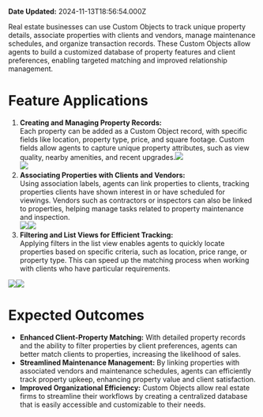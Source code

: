 **Date Updated:** 2024-11-13T18:56:54.000Z

Real estate businesses can use Custom Objects to track unique property details, associate properties with clients and vendors, manage maintenance schedules, and organize transaction records. These Custom Objects allow agents to build a customized database of property features and client preferences, enabling targeted matching and improved relationship management.

# Feature Applications

1. **Creating and Managing Property Records:**  
Each property can be added as a Custom Object record, with specific fields like location, property type, price, and square footage. Custom fields allow agents to capture unique property attributes, such as view quality, nearby amenities, and recent upgrades.![](https://s3.amazonaws.com/cdn.freshdesk.com/data/helpdesk/attachments/production/155036493917/original/ZMQ5kNZrqTt9OXkXlclniUp98TMF24sEVA.png?1731503121)  
![](https://s3.amazonaws.com/cdn.freshdesk.com/data/helpdesk/attachments/production/155036493863/original/emCdmOVlY6SiETSaqeRrSYGst998eEP9DA.png?1731503092)
2. **Associating Properties with Clients and Vendors:**  
Using association labels, agents can link properties to clients, tracking properties clients have shown interest in or have scheduled for viewings. Vendors such as contractors or inspectors can also be linked to properties, helping manage tasks related to property maintenance and inspection.  
![](https://s3.amazonaws.com/cdn.freshdesk.com/data/helpdesk/attachments/production/155036494019/original/hkjdDOPqWP49VOO9ftPxLbw_jFiGwBZQjw.png?1731503199)![](https://s3.amazonaws.com/cdn.freshdesk.com/data/helpdesk/attachments/production/155036494251/original/6z9xe9ZMrUTtBF5lw2TkTJsNckf4pIIMcQ.png?1731503381)
3. **Filtering and List Views for Efficient Tracking:**  
Applying filters in the list view enables agents to quickly locate properties based on specific criteria, such as location, price range, or property type. This can speed up the matching process when working with clients who have particular requirements.  
    
**![](https://s3.amazonaws.com/cdn.freshdesk.com/data/helpdesk/attachments/production/155036495314/original/joAdwe_fWlHZlmF33DAnGJAuqd-fwYyZkw.jpeg?1731504114)**![](https://s3.amazonaws.com/cdn.freshdesk.com/data/helpdesk/attachments/production/155036495665/original/O50X0PuOFoYZS6ogt-B4t94Gclw5T232tA.png?1731504284)

# Expected Outcomes

* **Enhanced Client-Property Matching:** With detailed property records and the ability to filter properties by client preferences, agents can better match clients to properties, increasing the likelihood of sales.
* **Streamlined Maintenance Management:** By linking properties with associated vendors and maintenance schedules, agents can efficiently track property upkeep, enhancing property value and client satisfaction.
* **Improved Organizational Efficiency:** Custom Objects allow real estate firms to streamline their workflows by creating a centralized database that is easily accessible and customizable to their needs.

  
